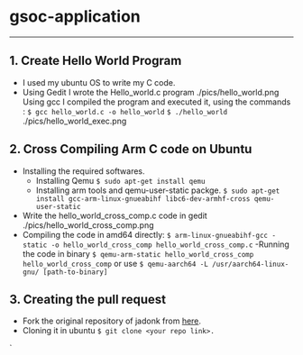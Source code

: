 # gsoc-application
----
## 1. Create Hello World Program
- I used my ubuntu OS to write my C code.
- Using Gedit I wrote the Hello_world.c program
./pics/hello_world.png
Using gcc I compiled the program and executed it, using the commands :
`$ gcc hello_world.c -o hello_world`
`$ ./hello_world`
./pics/hello_world_exec.png

## 2. Cross Compiling Arm C code on Ubuntu
-   Installing the required softwares.
	  - Installing Qemu
      `$ sudo apt-get install qemu `
    - Installing  arm tools and qemu-user-static packge.
      `$ sudo apt-get install gcc-arm-linux-gnueabihf libc6-dev-armhf-cross qemu-user-static`
- Write the hello_world_cross_comp.c code in gedit
./pics/hello_world_cross_comp.png
- Compiling the code in amd64 directly:
    `$ arm-linux-gnueabihf-gcc -static -o hello_world_cross_comp hello_world_cross_comp.c`
-Running the code in binary
    `$ qemu-arm-static hello_world_cross_comp hello_world_cross_comp`
    or use 
    `$ qemu-aarch64 -L /usr/aarch64-linux-gnu/ [path-to-binary]`

## 3. Creating the pull request
- Fork the original repository of jadonk from [here](https://github.com/jadonk/gsoc-application).
- Cloning it in ubuntu `$ git clone <your repo link>.`

`
